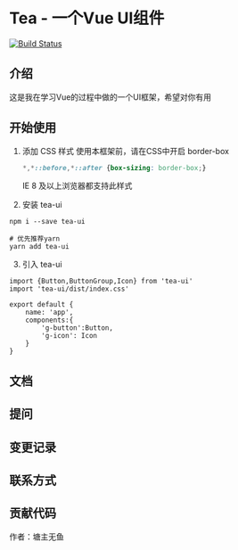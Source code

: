 # Tea - 一个Vue UI组件
[![Build Status](https://travis-ci.org/BOBOlife/gulu-test.svg?branch=master)](https://travis-ci.org/BOBOlife/gulu-test)
## 介绍
这是我在学习Vue的过程中做的一个UI框架，希望对你有用
## 开始使用

1. 添加 CSS 样式
   使用本框架前，请在CSS中开启 border-box
   
   ```css
   *,*::before,*::after {box-sizing: border-box;}
   ```
   IE 8 及以上浏览器都支持此样式

2. 安装 tea-ui
```
npm i --save tea-ui
```
```
# 优先推荐yarn  
yarn add tea-ui
```

3.  引入 tea-ui
```
import {Button,ButtonGroup,Icon} from 'tea-ui'
import 'tea-ui/dist/index.css'

export default {
    name: 'app',
    components:{
        'g-button':Button,
        'g-icon': Icon
    }
}
```


## 文档

## 提问

## 变更记录

## 联系方式

## 贡献代码

作者：塘主无鱼

